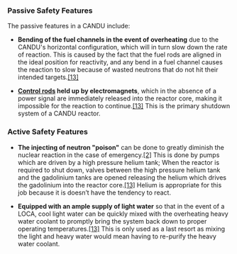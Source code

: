 ### Passive Safety Features

The passive features in a CANDU include:

- **Bending of the fuel channels in the event of overheating** due to the CANDU's horizontal configuration, which will in turn slow down the rate of reaction. This is caused by the fact that the fuel rods are aligned in the ideal position for reactivity, and any bend in a fuel channel causes the reaction to slow because of wasted neutrons that do not hit their intended targets.[[13]](https://energyeducation.ca/encyclopedia/CANDU_reactor#cite_note-Ref6-13)

- **[Control rods](https://energyeducation.ca/encyclopedia/Control_rod "Control rod") held up by electromagnets**, which in the absence of a power signal are immediately released into the reactor core, making it impossible for the reaction to continue.[[13]](https://energyeducation.ca/encyclopedia/CANDU_reactor#cite_note-Ref6-13) This is the primary shutdown system of a CANDU reactor.

### Active Safety Features

- **The injecting of neutron "poison"** can be done to greatly diminish the nuclear reaction in the case of emergency.[[2]](https://energyeducation.ca/encyclopedia/CANDU_reactor#cite_note-hl-2) This is done by pumps which are driven by a high pressure helium tank; When the reactor is required to shut down, valves between the high pressure helium tank and the gadolinium tanks are opened releasing the helium which drives the gadolinium into the reactor core.[[13]](https://energyeducation.ca/encyclopedia/CANDU_reactor#cite_note-Ref6-13) Helium is appropriate for this job because it is doesn’t have the tendency to react.

- **Equipped with an ample supply of light water** so that in the event of a LOCA, cool light water can be quickly mixed with the overheating heavy water coolant to promptly bring the system back down to proper operating temperatures.[[13]](https://energyeducation.ca/encyclopedia/CANDU_reactor#cite_note-Ref6-13) This is only used as a last resort as mixing the light and heavy water would mean having to re-purify the heavy water coolant.